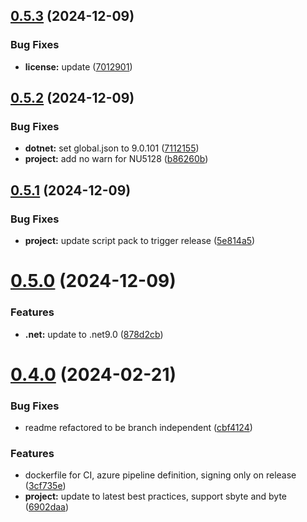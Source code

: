 ## [0.5.3](https://github.com/JonasSchubert/TimeSpan.Xt/compare/v0.5.2...v0.5.3) (2024-12-09)


### Bug Fixes

* **license:** update ([7012901](https://github.com/JonasSchubert/TimeSpan.Xt/commit/70129019cd786d10ed7dc4bb73e67d80f44548be))

## [0.5.2](https://github.com/JonasSchubert/TimeSpan.Xt/compare/v0.5.1...v0.5.2) (2024-12-09)


### Bug Fixes

* **dotnet:** set global.json to 9.0.101 ([7112155](https://github.com/JonasSchubert/TimeSpan.Xt/commit/7112155b194540db9a5c72bf0239e9611541fa9b))
* **project:** add no warn for NU5128 ([b86260b](https://github.com/JonasSchubert/TimeSpan.Xt/commit/b86260bcb6917ea3e511bd3b14bdd54ce055417b))

## [0.5.1](https://github.com/JonasSchubert/TimeSpan.Xt/compare/v0.5.0...v0.5.1) (2024-12-09)


### Bug Fixes

* **project:** update script pack to trigger release ([5e814a5](https://github.com/JonasSchubert/TimeSpan.Xt/commit/5e814a5f7e74e10df6302d334f88718ca6589d8e))

# [0.5.0](https://github.com/JonasSchubert/TimeSpan.Xt/compare/v0.4.0...v0.5.0) (2024-12-09)


### Features

* **.net:** update to .net9.0 ([878d2cb](https://github.com/JonasSchubert/TimeSpan.Xt/commit/878d2cb420368427a97428b2b04535460157ce22))

# [0.4.0](https://github.com/JonasSchubert/TimeSpan.Xt/compare/v0.3.1...v0.4.0) (2024-02-21)


### Bug Fixes

* readme refactored to be branch independent ([cbf4124](https://github.com/JonasSchubert/TimeSpan.Xt/commit/cbf4124e8cbe21c8e80ac7965578c4f3ac6a4d0c))


### Features

* dockerfile for CI, azure pipeline definition, signing only on release ([3cf735e](https://github.com/JonasSchubert/TimeSpan.Xt/commit/3cf735ee3e205ba9089c7ded4d5755a380264400))
* **project:** update to latest best practices, support sbyte and byte ([6902daa](https://github.com/JonasSchubert/TimeSpan.Xt/commit/6902daaff10a3a3a7311164569eebfee4002cb59))
